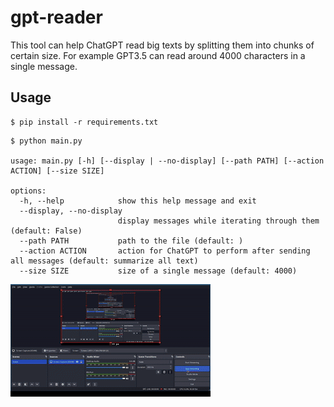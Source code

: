 # gpt-reader

This tool can help ChatGPT read big texts
by splitting them into chunks of certain size. 
For example GPT3.5 can read around 4000 characters in a single message. 

## Usage

```console
$ pip install -r requirements.txt
```

```console
$ python main.py 

usage: main.py [-h] [--display | --no-display] [--path PATH] [--action ACTION] [--size SIZE]

options:
  -h, --help            show this help message and exit
  --display, --no-display
                        display messages while iterating through them (default: False)
  --path PATH           path to the file (default: )
  --action ACTION       action for ChatGPT to perform after sending all messages (default: summarize all text)
  --size SIZE           size of a single message (default: 4000)
```

![Alt text](example.gif)

